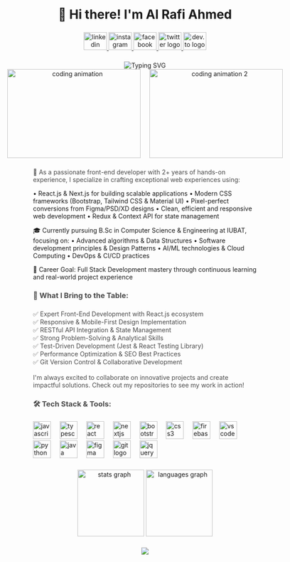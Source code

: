 <h1 align="center" class="animate-typing">👋 Hi there! I'm Al Rafi Ahmed</h1>

###

<div align="center">
  <a href="https://www.linkedin.com/in/al-rafi-ahmed1/" target="_blank" class="social-link">
    <img src="https://raw.githubusercontent.com/maurodesouza/profile-readme-generator/master/src/assets/icons/social/linkedin/default.svg" width="52" height="40" alt="linkedin logo" class="hover-scale"/>
  </a>
  <a href="https://www.instagram.com/md.islam960/" target="_blank" class="social-link">
    <img src="https://raw.githubusercontent.com/maurodesouza/profile-readme-generator/master/src/assets/icons/social/instagram/default.svg" width="52" height="40" alt="instagram logo" class="hover-scale"/>
  </a>
  <a href="https://www.facebook.com/al.rafi.7906" target="_blank" class="social-link">
    <img src="https://raw.githubusercontent.com/maurodesouza/profile-readme-generator/master/src/assets/icons/social/facebook/default.svg" width="52" height="40" alt="facebook logo" class="hover-scale"/>
  </a>
  <a href="https://twitter.com/alrafiahmed" target="_blank" class="social-link">
    <img src="https://raw.githubusercontent.com/maurodesouza/profile-readme-generator/master/src/assets/icons/social/twitter/default.svg" width="52" height="40" alt="twitter logo" class="hover-scale"/>
  </a>
  <a href="https://dev.to/alrafiahmed" target="_blank" class="social-link">
    <img src="https://raw.githubusercontent.com/maurodesouza/profile-readme-generator/master/src/assets/icons/social/devto/default.svg" width="52" height="40" alt="dev.to logo" class="hover-scale"/>
  </a>
</div>

###

<div align="center">
  <img src="https://readme-typing-svg.herokuapp.com?font=Fira+Code&weight=600&size=28&pause=1000&color=4A4A4A&center=true&vCenter=true&width=600&lines=Front-end+Developer+%F0%9F%92%BB;React+Developer+%E2%9A%9B;UI%2FUX+Designer+%F0%9F%8E%A8;Problem+Solver+%F0%9F%A7%A9;Open+Source+Contributor+%F0%9F%8C%9F" alt="Typing SVG" class="animate-fade-in"/>
</div>

<div align="center" style="display: flex; justify-content: center; gap: 20px;">
  <img src="https://media.giphy.com/media/f3iwJFOVOwuy7K6FFw/giphy.gif" width="300" height="200" alt="coding animation" class="animate-float" style="object-fit: cover;"/>
  <img src="https://media.giphy.com/media/bGgsc5mWoryfgKBx1u/giphy.gif" width="300" height="200" alt="coding animation 2" class="animate-float" style="object-fit: cover;"/>
</div>

###

<p align="left" class="animate-slide-in" style="color: #4A4A4A;">🚀 As a passionate front-end developer with 2+ years of hands-on experience, I specialize in crafting exceptional web experiences using:

• React.js & Next.js for building scalable applications
• Modern CSS frameworks (Bootstrap, Tailwind CSS & Material UI) 
• Pixel-perfect conversions from Figma/PSD/XD designs
• Clean, efficient and responsive web development
• Redux & Context API for state management

🎓 Currently pursuing B.Sc in Computer Science & Engineering at IUBAT, focusing on:
• Advanced algorithms & Data Structures
• Software development principles & Design Patterns
• AI/ML technologies & Cloud Computing
• DevOps & CI/CD practices

🎯 Career Goal: Full Stack Development mastery through continuous learning and real-world project experience</p>

###

<h3 align="left" class="animate-slide-in" style="color: #4A4A4A;">💫 What I Bring to the Table:</h3>

###

<p align="left" class="animate-fade-in" style="color: #4A4A4A;">
✅ Expert Front-End Development with React.js ecosystem<br>
✅ Responsive & Mobile-First Design Implementation<br>
✅ RESTful API Integration & State Management<br>
✅ Strong Problem-Solving & Analytical Skills<br>
✅ Test-Driven Development (Jest & React Testing Library)<br>
✅ Performance Optimization & SEO Best Practices<br>
✅ Git Version Control & Collaborative Development<br>
<br>
I'm always excited to collaborate on innovative projects and create impactful solutions. Check out my repositories to see my work in action!</p>

###

<h3 align="left" class="animate-slide-in" style="color: #4A4A4A;">🛠️ Tech Stack & Tools:</h3>

###

<div align="left" class="tech-stack">
  <img src="https://cdn.jsdelivr.net/gh/devicons/devicon/icons/javascript/javascript-original.svg" height="40" alt="javascript logo" class="tech-icon bounce"/>
  <img width="12" />
  <img src="https://cdn.jsdelivr.net/gh/devicons/devicon/icons/typescript/typescript-original.svg" height="40" alt="typescript logo" class="tech-icon bounce"/>
  <img width="12" />
  <img src="https://cdn.jsdelivr.net/gh/devicons/devicon/icons/react/react-original-wordmark.svg" height="40" alt="react logo" class="tech-icon spin"/>
  <img width="12" />
  <img src="https://cdn.jsdelivr.net/gh/devicons/devicon/icons/nextjs/nextjs-original.svg" height="40" alt="nextjs logo" class="tech-icon pulse"/>
  <img width="12" />
  <img src="https://cdn.jsdelivr.net/gh/devicons/devicon/icons/bootstrap/bootstrap-original-wordmark.svg" height="40" alt="bootstrap logo" class="tech-icon bounce"/>
  <img width="12" />
  <img src="https://cdn.jsdelivr.net/gh/devicons/devicon/icons/css3/css3-original.svg" height="40" alt="css3 logo" class="tech-icon bounce"/>
  <img width="12" />
  <img src="https://cdn.jsdelivr.net/gh/devicons/devicon/icons/firebase/firebase-plain.svg" height="40" alt="firebase logo" class="tech-icon pulse"/>
  <img width="12" />
  <img src="https://cdn.jsdelivr.net/gh/devicons/devicon/icons/vscode/vscode-original.svg" height="40" alt="vscode logo" class="tech-icon bounce"/>
  <img width="12" />
  <img src="https://cdn.jsdelivr.net/gh/devicons/devicon/icons/python/python-original.svg" height="40" alt="python logo" class="tech-icon bounce"/>
  <img width="12" />
  <img src="https://cdn.jsdelivr.net/gh/devicons/devicon/icons/java/java-original.svg" height="40" alt="java logo" class="tech-icon bounce"/>
  <img width="12" />
  <img src="https://cdn.jsdelivr.net/gh/devicons/devicon/icons/figma/figma-original.svg" height="40" alt="figma logo" class="tech-icon bounce"/>
  <img width="12" />
  <img src="https://cdn.jsdelivr.net/gh/devicons/devicon/icons/git/git-original.svg" height="40" alt="git logo" class="tech-icon bounce"/>
  <img width="12" />
  <img src="https://cdn.jsdelivr.net/gh/devicons/devicon/icons/jquery/jquery-original.svg" height="40" alt="jquery logo" class="tech-icon bounce"/>
</div>


###
<div align="center">
  <img src="https://github-readme-stats.vercel.app/api?username=AlRafiAhmed&hide_title=false&hide_rank=false&show_icons=true&include_all_commits=true&count_private=true&disable_animations=false&theme=radical&locale=en&hide_border=false&order=1" height="150" alt="stats graph"/>
  <img src="https://github-readme-stats.vercel.app/api/top-langs?username=AlRafiAhmed&locale=en&hide_title=false&layout=compact&card_width=320&langs_count=5&theme=radical&hide_border=false&order=2" height="150" alt="languages graph"/>
</div>

###

<div align="center">
  <img src="https://profile-counter.glitch.me/AlRafiAhmed/count.svg?"/>
</div>

###
